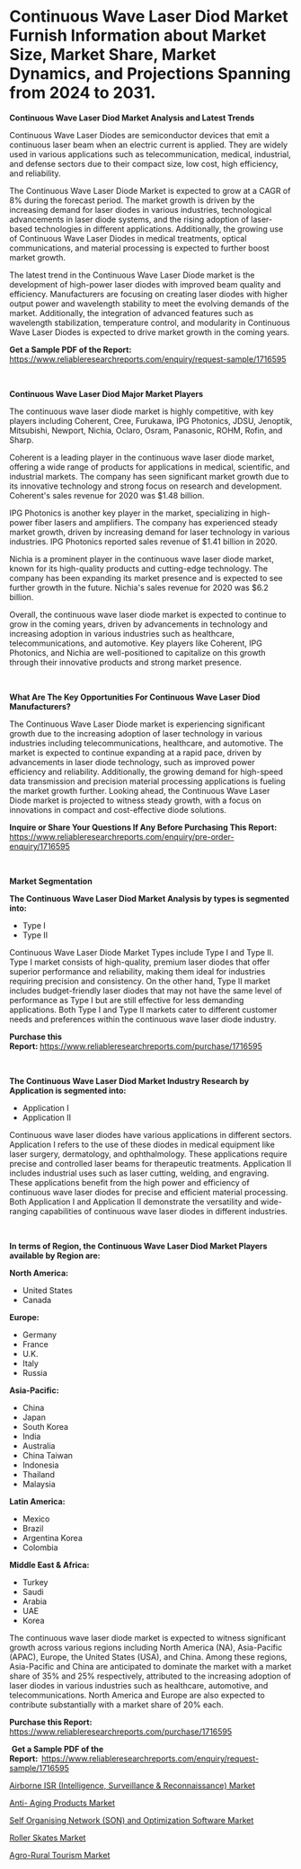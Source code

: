 <p><h1>Continuous Wave Laser Diod Market Furnish Information about Market Size, Market Share, Market Dynamics, and Projections Spanning from 2024 to 2031.</h1></p><p><strong>Continuous Wave Laser Diod Market Analysis and Latest Trends</strong></p>
<p><p>Continuous Wave Laser Diodes are semiconductor devices that emit a continuous laser beam when an electric current is applied. They are widely used in various applications such as telecommunication, medical, industrial, and defense sectors due to their compact size, low cost, high efficiency, and reliability.</p><p>The Continuous Wave Laser Diode Market is expected to grow at a CAGR of 8% during the forecast period. The market growth is driven by the increasing demand for laser diodes in various industries, technological advancements in laser diode systems, and the rising adoption of laser-based technologies in different applications. Additionally, the growing use of Continuous Wave Laser Diodes in medical treatments, optical communications, and material processing is expected to further boost market growth.</p><p>The latest trend in the Continuous Wave Laser Diode market is the development of high-power laser diodes with improved beam quality and efficiency. Manufacturers are focusing on creating laser diodes with higher output power and wavelength stability to meet the evolving demands of the market. Additionally, the integration of advanced features such as wavelength stabilization, temperature control, and modularity in Continuous Wave Laser Diodes is expected to drive market growth in the coming years.</p></p>
<p><strong>Get a Sample PDF of the Report:&nbsp;</strong> <a href="https://www.reliableresearchreports.com/enquiry/request-sample/1716595">https://www.reliableresearchreports.com/enquiry/request-sample/1716595</a></p>
<p>&nbsp;</p>
<p><strong>Continuous Wave Laser Diod Major Market Players</strong></p>
<p><p>The continuous wave laser diode market is highly competitive, with key players including Coherent, Cree, Furukawa, IPG Photonics, JDSU, Jenoptik, Mitsubishi, Newport, Nichia, Oclaro, Osram, Panasonic, ROHM, Rofin, and Sharp. </p><p>Coherent is a leading player in the continuous wave laser diode market, offering a wide range of products for applications in medical, scientific, and industrial markets. The company has seen significant market growth due to its innovative technology and strong focus on research and development. Coherent's sales revenue for 2020 was $1.48 billion.</p><p>IPG Photonics is another key player in the market, specializing in high-power fiber lasers and amplifiers. The company has experienced steady market growth, driven by increasing demand for laser technology in various industries. IPG Photonics reported sales revenue of $1.41 billion in 2020.</p><p>Nichia is a prominent player in the continuous wave laser diode market, known for its high-quality products and cutting-edge technology. The company has been expanding its market presence and is expected to see further growth in the future. Nichia's sales revenue for 2020 was $6.2 billion.</p><p>Overall, the continuous wave laser diode market is expected to continue to grow in the coming years, driven by advancements in technology and increasing adoption in various industries such as healthcare, telecommunications, and automotive. Key players like Coherent, IPG Photonics, and Nichia are well-positioned to capitalize on this growth through their innovative products and strong market presence.</p></p>
<p>&nbsp;</p>
<p><strong>What Are The Key Opportunities For Continuous Wave Laser Diod Manufacturers?</strong></p>
<p><p>The Continuous Wave Laser Diode market is experiencing significant growth due to the increasing adoption of laser technology in various industries including telecommunications, healthcare, and automotive. The market is expected to continue expanding at a rapid pace, driven by advancements in laser diode technology, such as improved power efficiency and reliability. Additionally, the growing demand for high-speed data transmission and precision material processing applications is fueling the market growth further. Looking ahead, the Continuous Wave Laser Diode market is projected to witness steady growth, with a focus on innovations in compact and cost-effective diode solutions.</p></p>
<p><strong>Inquire or Share Your Questions If Any Before Purchasing This Report:</strong> <a href="https://www.reliableresearchreports.com/enquiry/pre-order-enquiry/1716595">https://www.reliableresearchreports.com/enquiry/pre-order-enquiry/1716595</a></p>
<p>&nbsp;</p>
<p><strong>Market Segmentation</strong></p>
<p><strong>The Continuous Wave Laser Diod Market Analysis by types is segmented into:</strong></p>
<p><ul><li>Type I</li><li>Type II</li></ul></p>
<p><p>Continuous Wave Laser Diode Market Types include Type I and Type II. Type I market consists of high-quality, premium laser diodes that offer superior performance and reliability, making them ideal for industries requiring precision and consistency. On the other hand, Type II market includes budget-friendly laser diodes that may not have the same level of performance as Type I but are still effective for less demanding applications. Both Type I and Type II markets cater to different customer needs and preferences within the continuous wave laser diode industry.</p></p>
<p><strong>Purchase this Report:&nbsp;</strong><a href="https://www.reliableresearchreports.com/purchase/1716595">https://www.reliableresearchreports.com/purchase/1716595</a></p>
<p>&nbsp;</p>
<p><strong>The Continuous Wave Laser Diod Market Industry Research by Application is segmented into:</strong></p>
<p><ul><li>Application I</li><li>Application II</li></ul></p>
<p><p>Continuous wave laser diodes have various applications in different sectors. Application I refers to the use of these diodes in medical equipment like laser surgery, dermatology, and ophthalmology. These applications require precise and controlled laser beams for therapeutic treatments. Application II includes industrial uses such as laser cutting, welding, and engraving. These applications benefit from the high power and efficiency of continuous wave laser diodes for precise and efficient material processing. Both Application I and Application II demonstrate the versatility and wide-ranging capabilities of continuous wave laser diodes in different industries.</p></p>
<p>&nbsp;</p>
<p><strong>In terms of Region, the Continuous Wave Laser Diod Market Players available by Region are:</strong></p>
<p>
    <p> <strong> North America: </strong>
        <ul>
            <li>United States</li>
            <li>Canada</li>
        </ul>
        </p> 
    <p> <strong> Europe: </strong>
        <ul>
            <li>Germany</li>
            <li>France</li>
            <li>U.K.</li>
            <li>Italy</li>
            <li>Russia</li>
        </ul>
        </p> 
    <p> <strong> Asia-Pacific: </strong>
        <ul>
            <li>China</li>
            <li>Japan</li>
            <li>South Korea</li>
            <li>India</li>
            <li>Australia</li>
            <li>China Taiwan</li>
            <li>Indonesia</li>
            <li>Thailand</li>
            <li>Malaysia</li>
        </ul>
        </p> 
    <p> <strong> Latin America: </strong>
        <ul>
            <li>Mexico</li>
            <li>Brazil</li>
            <li>Argentina Korea</li>
            <li>Colombia</li>
        </ul>
        </p> 
    <p> <strong> Middle East & Africa: </strong>
        <ul>
            <li>Turkey</li>
            <li>Saudi</li>
            <li>Arabia</li>
            <li>UAE</li>
            <li>Korea</li>
        </ul>
    </p>
    </p>
<p><p>The continuous wave laser diode market is expected to witness significant growth across various regions including North America (NA), Asia-Pacific (APAC), Europe, the United States (USA), and China. Among these regions, Asia-Pacific and China are anticipated to dominate the market with a market share of 35% and 25% respectively, attributed to the increasing adoption of laser diodes in various industries such as healthcare, automotive, and telecommunications. North America and Europe are also expected to contribute substantially with a market share of 20% each.</p></p>
<p><strong>Purchase this Report: </strong><a href="https://www.reliableresearchreports.com/purchase/1716595">https://www.reliableresearchreports.com/purchase/1716595</a></p>
<p>&nbsp;<strong>Get a Sample PDF of the Report:&nbsp;&nbsp;</strong><a href="https://www.reliableresearchreports.com/enquiry/request-sample/1716595">https://www.reliableresearchreports.com/enquiry/request-sample/1716595</a></p>
<p><strong></strong></p>
<p><p><a href="https://medium.com/@linabernier/airborne-isr-intelligence-surveillance-amp-reconnaissance-market-analysis-its-cagr-market-e99d20086598">Airborne ISR (Intelligence, Surveillance & Reconnaissance) Market</a></p><p><a href="https://github.com/provorikovar/Market-Research-Report-List-3/blob/main/anti-aging-products-market.md">Anti- Aging Products Market</a></p><p><a href="https://medium.com/@chiragreportprime/self-organising-network-son-and-optimization-software-market-trends-forecast-and-competitive-5cfa101617e8">Self Organising Network (SON) and Optimization Software Market</a></p><p><a href="https://github.com/angelajermaine/Market-Research-Report-List-2/blob/main/roller-skates-market.md">Roller Skates Market</a></p><p><a href="https://medium.com/@linabernier/agro-rural-tourism-market-trends-forecast-and-competitive-analysis-to-2031-ed38d63792b3">Agro-Rural Tourism Market</a></p></p>